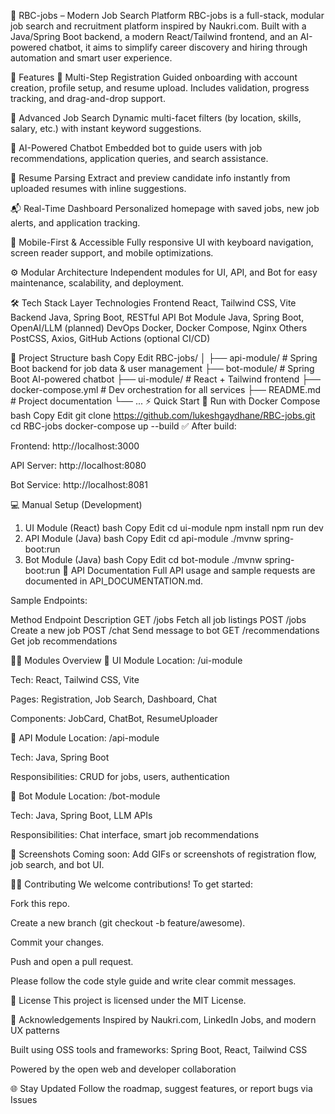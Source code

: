 📂 RBC-jobs – Modern Job Search Platform
RBC-jobs is a full-stack, modular job search and recruitment platform inspired by Naukri.com. Built with a Java/Spring Boot backend, a modern React/Tailwind frontend, and an AI-powered chatbot, it aims to simplify career discovery and hiring through automation and smart user experience.

🚀 Features
🔐 Multi-Step Registration
Guided onboarding with account creation, profile setup, and resume upload. Includes validation, progress tracking, and drag-and-drop support.

🔎 Advanced Job Search
Dynamic multi-facet filters (by location, skills, salary, etc.) with instant keyword suggestions.

🤖 AI-Powered Chatbot
Embedded bot to guide users with job recommendations, application queries, and search assistance.

🧠 Resume Parsing
Extract and preview candidate info instantly from uploaded resumes with inline suggestions.

📬 Real-Time Dashboard
Personalized homepage with saved jobs, new job alerts, and application tracking.

📱 Mobile-First & Accessible
Fully responsive UI with keyboard navigation, screen reader support, and mobile optimizations.

⚙️ Modular Architecture
Independent modules for UI, API, and Bot for easy maintenance, scalability, and deployment.

🛠️ Tech Stack
Layer	Technologies
Frontend	React, Tailwind CSS, Vite
Backend	Java, Spring Boot, RESTful API
Bot Module	Java, Spring Boot, OpenAI/LLM (planned)
DevOps	Docker, Docker Compose, Nginx
Others	PostCSS, Axios, GitHub Actions (optional CI/CD)

📁 Project Structure
bash
Copy
Edit
RBC-jobs/
│
├── api-module/         # Spring Boot backend for job data & user management
├── bot-module/         # Spring Boot AI-powered chatbot
├── ui-module/          # React + Tailwind frontend
├── docker-compose.yml  # Dev orchestration for all services
├── README.md           # Project documentation
└── ...
⚡ Quick Start
🐳 Run with Docker Compose
bash
Copy
Edit
git clone https://github.com/lukeshgaydhane/RBC-jobs.git
cd RBC-jobs
docker-compose up --build
✅ After build:

Frontend: http://localhost:3000

API Server: http://localhost:8080

Bot Service: http://localhost:8081

💻 Manual Setup (Development)
1. UI Module (React)
bash
Copy
Edit
cd ui-module
npm install
npm run dev
2. API Module (Java)
bash
Copy
Edit
cd api-module
./mvnw spring-boot:run
3. Bot Module (Java)
bash
Copy
Edit
cd bot-module
./mvnw spring-boot:run
🔌 API Documentation
Full API usage and sample requests are documented in API_DOCUMENTATION.md.

Sample Endpoints:

Method	Endpoint	Description
GET	/jobs	Fetch all job listings
POST	/jobs	Create a new job
POST	/chat	Send message to bot
GET	/recommendations	Get job recommendations

🧑‍🎓 Modules Overview
🔹 UI Module
Location: /ui-module

Tech: React, Tailwind CSS, Vite

Pages: Registration, Job Search, Dashboard, Chat

Components: JobCard, ChatBot, ResumeUploader

🔹 API Module
Location: /api-module

Tech: Java, Spring Boot

Responsibilities: CRUD for jobs, users, authentication

🔹 Bot Module
Location: /bot-module

Tech: Java, Spring Boot, LLM APIs

Responsibilities: Chat interface, smart job recommendations

📸 Screenshots
Coming soon: Add GIFs or screenshots of registration flow, job search, and bot UI.

🧑‍💻 Contributing
We welcome contributions! To get started:

Fork this repo.

Create a new branch (git checkout -b feature/awesome).

Commit your changes.

Push and open a pull request.

Please follow the code style guide and write clear commit messages.

📃 License
This project is licensed under the MIT License.

🙌 Acknowledgements
Inspired by Naukri.com, LinkedIn Jobs, and modern UX patterns

Built using OSS tools and frameworks: Spring Boot, React, Tailwind CSS

Powered by the open web and developer collaboration

🌐 Stay Updated
Follow the roadmap, suggest features, or report bugs via Issues

